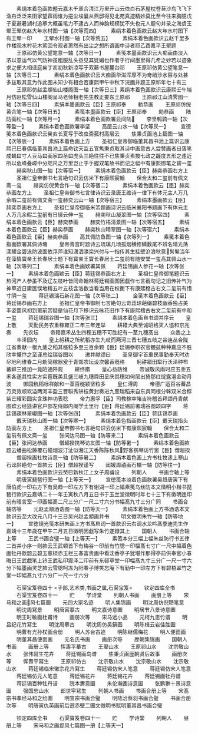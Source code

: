 <!-- { "loadSidebar": true } -->
　　素绢本着色画款题云嘉木千章合清江万里开山云依白石茅屋枕苍苔沙鸟飞飞下渔舟泛泛来田家望霖雨谁为挹尘埃曩从燕邸得见北苑真迹精妙莫比至今往来胸臆戊子夏避暑湖村追摹大概虽笔力不逮古人而神韵规模犹不失也元人题句并录之海虞王翚王翚仿赵大年水村图一轴【次等荒四】
　　素绢本着色画款云赵大年水村图下有王翚一印
　　王翚水村图一轴【次等荒五】
　　素绢本着色画款识云赵千里多作楼观水村花木萦回令观者萧然有出尘之想所谓画中诗者耶乙酉嘉平王翚题
　　王原祁仿黄公望笔意一轴【次等日一】
　　素笺本墨画款识云大痴画由淡入浓以意运气以气防神虽粗服乱头益见其妩媚也作者于行间墨里得几希之妙若以迹象求之便大相迳庭矣丁亥初秋新凉写于双藤书屋麓台祁
　　王原祁仿黄公望笔意一轴【次等日二】
　　素绢本着色画款识云大痴画华滋浑厚不为竒峭沙水容与处甚多兹取其意为作此图未知少有相合否康熙甲午中秋下浣画并题王原祁年七十有三
　　王原祁仿赵孟頫仙山楼阁图一轴【次等日三】素绢本着色画款识云康熙壬午端月仿赵松雪仙山楼阁呈马老师相老先生教正娄东王原祁
　　王原祁江山清霁图一轴【次等日四】
　　素绢本墨画款云【臣】王原祁奉
　　勅恭画
　　王原祁仿倪黄合笔一轴【次等日五】
　　素笺本墨画款云【臣】王原祁奉
　　勅恭画
　　陆防画松一轴【次等月一】
　　素绢本着色画款署云间陆
　　李坚鹌鹑一轴【次等盈一】
　　素绢本着色画款署李坚
　　高层云山水一轴【次等昃一】
　　宣德笺本着色画款识云癸亥长夏写于改虫斋菰村高层云
　　焦秉贞画池上篇图一轴【次等辰一】
　　素绢本着色画上方
　　圣祖仁皇帝御临董其昌书池上篇识云康熙己巳春偶临董其昌池上篇命钦天监五官焦秉贞取其诗中画意古人尝赞画者曰落笔成蝇曰寸人豆马曰画家四圣曰虎头三絶往往不已焦秉贞素按七政之躔度五形之逺近所以危峰叠嶂中分咫尺之万里岂止于手握双笔故书而记之幅中有康熙御笔之寳一玺
　　赫奕秋山图一轴【次等宿一】
　　素绢本着色画款云【臣】赫奕恭画右方上
　　圣祖仁皇帝御书七言絶句识云仿米下有康熙宸翰
　　保合太和二玺前有佩文斋一玺
　　赫奕仿倪黄合作一轴【次等宿二】
　　素绢本着色画款云【臣】赫奕恭画左方上
　　圣祖仁皇帝御书七言律诗识云录唐王维诗一律下有体元主人万几余暇二玺前有佩文斋一玺赫奕云山一轴【次等宿三】
　　素绢本墨画款云【臣】赫奕恭画右方上
　　圣祖仁皇帝御临米芾题画诗识云临米襄阳书题画下有体元主人万几余暇二玺前有日镜云伸一玺
　　赫奕秋山凝翠图一轴【次等宿四】
　　素绢本着色画款云【臣】赫奕恭画
　　赫奕竹梧清景图一轴【次等宿五】
　　素绢本着色画款云【臣】赫奕恭画
　　赫奕秋山晴翠图一轴【次等宿六】
　　素绢本着色画欵云【臣】赫奕恭画
　　高其佩防鱼图一轴【次等列一】
　　素笺本着色指画欵署其佩诗塘
　　皇帝青宫时题诗云琉璃几顷孤烟横修鳞数尾不辨名晴光荡漾耀金碧泳防波面依浮萍谁知潇洒濠梁兴付与一指传其生挂壁沧浪秋意髣髴当年在藻情寳亲王长春居士题下有寳亲王寳长春居士二玺前有随安堂一玺高其佩山水一轴【次等列二】
　　素绢本着色画欵署其佩
　　蒋廷锡画人参花一轴【次等张一】
　　素绢本着色画欵云【臣】蒋廷锡恭画右方上
　　圣祖仁皇帝御笔题识云热河产人参虽不及辽左枝叶皆同命翰林蒋廷锡画图因戯作七言截句记之旧传补气为神草近日庸医悮地精五叶五枝含洛数当看当用在权衡下有康熙稽古右文二玺前有惜寸阴一玺
　　蒋廷锡瑞石新花图一轴【次等张二】
　　金笺本着色画款云【臣】蒋廷锡恭画右方上
　　圣祖仁皇帝书御制七言絶句云竒蕋琼葩缀碧枝幽香独占美丰姿薫风初到窻前赏疑是仙花月下移识云咏花旧作下有康熙稽古右文二玺前有中和一玺
　　蒋廷锡瑞谷图一轴【次等张三】
　　素绢本着色画自书颂并序云
　　皇上敬
　　天勤民务农重稼雍正二年三年连举
　　耕耤大典至诚昭格天人恊和京兆奏
　　先农坛
　　帝耤嘉禾丛生四穂五穗不可胜纪有一茎九穗髙出
　　众黍之上
　　丰泽园内
　　皇上躬耕之所秔稻亦生九岐而两河三晋七穗五岐之谷连丛合陇江省奏献一根九茎之稻其穟粒多至三百余颗【臣】廷锡沗职农官覩兹种种嘉应不胜欣幸懽忭之至谨总绘瑞谷图以
　　进并献颂曰
　　圣皇御宇首重民事勤奉天时劝尽地利维春二月勅简稼器爰于青郊农坛设次馨香旣格
　　躬耕耤田犁行沃泽种布蕃鲜三推加一竟陌通阡观
　　耕终畞
　　皇心益防维
　　帝诚敬风雨时应五黍五禾各遂其性实方实苞旣美且盛三岐九穗舜田呈庆其穗如何层出猗那红绽露浥金动月波
　　御园秔稻标祥献和一茎百穟颖坚粒多
　　皇仁溥周
　　帝德广运百谷蕃昌万灵效顺欢溢两河丰盈三晋聨秀骈枝黄封奏进九茎瑞稻来自东呉同根分榦双米合稃紫芒耀彩圆实含珠神功表稔
　　帝力惠孚【臣】司教稼幸睹吉符稽首拜颂丹青献图欵云经筵讲官户部左侍郎内阁学士里行【臣】蒋廷锡前署瑞谷图颂四字
　　蒋廷锡疎林翠巘图一轴【次等张四】
　　素绢本着色画款云【臣】蒋廷锡恭画
　　戴天瑞秋山图一轴【次等寒一】
　　素绢本着色指画款云【臣】戴天瑞指头防画左方上
　　圣祖仁皇帝御书七言絶句识云仿米下有康熙宸翰
　　保合太和二玺前有佩文斋一玺
　　张问达马图一轴【防等来二】
　　素绢本着色画款云【臣】张问达恭画
　　僧超揆携琴访友图一轴【防等暑一】
　　素绢本着色画款题云蟠曲松藤覆石幢烟波汀沚似湘江天香陈陈秋风野客携琴访竹窻【臣】僧超揆
　　僧超揆画杜牧诗意一轴【防等暑二】
　　素绢本着色画上方书杜牧逺上寒山石迳斜絶句一首款云【臣】僧超揆谨写
　　闺媛周禧画石橊一轴【防等往一】
　　素绢本着色画款识云癸巳新秋江上女子周禧设
　　列朝人
　　书画合轴上等
　　明唐寅琵琶行图一轴【上等天一】
　　宣徳笺本淡着色画款署吴趋唐寅下有唐伯虎一印右方下有吴趋一印左方下有谢湖一印上幅素笺乌丝防本文徴明小楷书琵琶行款识云嘉靖二十一年壬寅秋八月五日书于玉兰堂徴明时年七十三下有徴明连印前有晤言室一印画幅髙二尺三分广一尺二寸六分书幅髙九寸三分广同
　　书画合轴防等
　　元赵孟頫酒诰图一轴【防等天一】
　　素绢本着色画上方书酒诰本文款识云至大改元八月十三日吴兴赵孟頫画并书
　　明文徴明朱竹一轴【防等地一】
　　宣徳镜光笺本研朱画上方书髙启词一首款识云右调水龙吟髙季迪先生作嘉靖十三年歳在甲午二月五日徴明因戯写朱竹遂録其上
　　国朝人
　　书画合轴上等
　　王武书画合璧一轴【上等天一】
　　素笺本分三幅上幅朱丝防行书五律二首并小序一则款云王武顿首下有梅谷一印前有竹牕一印幅髙七寸广一尺中幅着色画牡丹款题云碧玉窻棂赤玉栏三春富贵画中看沈香亭子犹堪作那得亭前供奉官小春晦日王武戯笔上钤王武私印震泽二印前有东邨草堂一印幅髙九寸三分广一尺一寸六分下幅墨画灵芝款云雪牕呵冻为阳春子博笑忘庵下有勤中一印左方下有碧梧翠竹之堂一印幅髙九寸六分广一尺一寸六分






　　石渠宝笈卷四十
<子部,艺术类,书画之属,石渠宝笈>
　　钦定四库全书
　　石渠宝笈卷四十一
　　贮
　　学诗堂
　　列朝人书画
　　画册上等
　　宋马和之画风七篇圗
　　元四大家名迹
　　明人集锦画
　　明沈周仿倪瓒笔意
　　明沈周冩景
　　明唐寅摹古
　　明文嘉诗意圗
　　明居节八景诗意圗
　　明王时敏画杜甫诗
　　画册次等
　　宋马远小品
　　元柯九思竹谱
　　明吕纪花竹冩生
　　明沈周摹古
　　明沈周仿吴鎭画
　　明陈楫云岩佳胜圗
　　明曹有光孙杖画合册
　　明人苏台古迹
　　明陈继儒梅花
　　明人便靣画
　　明董其昌便靣画
　　无名氏书画
　　画册次等
　　歴朝集锦画
　　国朝人书画
　　画册上等
　　恽夀平摹古
　　王翚山水
　　王原祁山水
　　沈宗敬山水
　　张伟冩生花卉
　　蒋廷锡画鸟谱
　　焦秉贞画歴朝贤后故事
　　画册次等
　　恽夀平冩生
　　王原祁仿古
　　沈宗敬山水
　　沈宗敬山水
　　沈宗敬山水
　　蒋廷锡临宋徽宗花卉冩生
　　蒋廷锡仿宋人笔意
　　蒋廷锡仿宋人笔意
　　蒋廷锡仿元人笔意
　　蒋廷锡花卉
　　蒋廷锡花卉
　　蒋廷锡画牡丹谱
　　蒋廷锡百种牡丹谱
　　院本夀意圗
　　朱伦瀚画诗意圗
　　张鹏翀十景诗意圗
　　强国忠山水
　　郎世寜冩生
　　列朝人书画
　　书画合册上等
　　宋髙宗书孝经马和之绘圗
　　明宣宗书画合璧
　　明陆治蔡羽书画合璧
　　书画合册次等
　　明唐寅仇英画前后逰赤壁二圗文徴明书赋明董其昌书画合璧














　　钦定四库全书
　　石渠寳笈卷四十一
　　贮
　　学诗堂
　　列朝人
　　昼册上等
　　宋马和之画邶风七篇图一册【上等天一】
